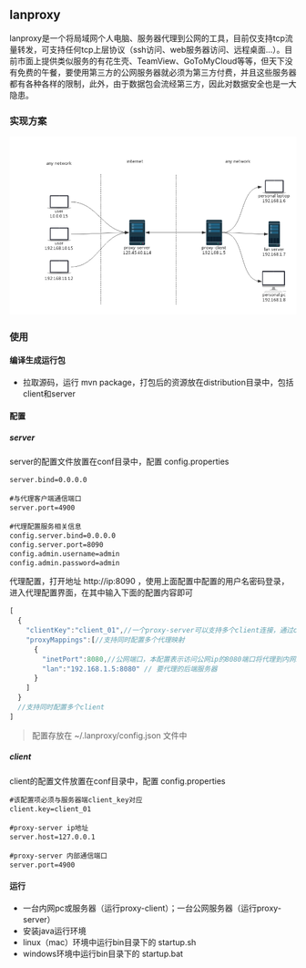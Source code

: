 lanproxy
--------

lanproxy是一个将局域网个人电脑、服务器代理到公网的工具，目前仅支持tcp流量转发，可支持任何tcp上层协议（ssh访问、web服务器访问、远程桌面...）。目前市面上提供类似服务的有花生壳、TeamView、GoToMyCloud等等，但天下没有免费的午餐，要使用第三方的公网服务器就必须为第三方付费，并且这些服务器都有各种各样的限制，此外，由于数据包会流经第三方，因此对数据安全也是一大隐患。

### 实现方案

![lanproxy](lanproxy.png)

### 使用

#### 编译生成运行包

-	拉取源码，运行 mvn package，打包后的资源放在distribution目录中，包括client和server

#### 配置

##### server

server的配置文件放置在conf目录中，配置 config.properties

```properties
server.bind=0.0.0.0

#与代理客户端通信端口
server.port=4900

#代理配置服务相关信息
config.server.bind=0.0.0.0
config.server.port=8090
config.admin.username=admin
config.admin.password=admin
```

代理配置，打开地址 http://ip:8090 ，使用上面配置中配置的用户名密码登录，进入代理配置界面，在其中输入下面的配置内容即可

```js
[
  {
    "clientKey":"client_01",//一个proxy-server可以支持多个client连接，通过client_key区分
    "proxyMappings":[//支持同时配置多个代理映射
      {
        "inetPort":8080,//公网端口，本配置表示访问公网ip的8080端口将代理到内网192.168.1.5的8080端口
        "lan":"192.168.1.5:8080" // 要代理的后端服务器
      }
    ]
  }
  //支持同时配置多个client
]
```

> 配置存放在 ~/.lanproxy/config.json 文件中

##### client

client的配置文件放置在conf目录中，配置 config.properties

```
#该配置项必须与服务器端client_key对应
client.key=client_01

#proxy-server ip地址
server.host=127.0.0.1

#proxy-server 内部通信端口
server.port=4900
```

#### 运行

-	一台内网pc或服务器（运行proxy-client）；一台公网服务器（运行proxy-server）
-	安装java运行环境
-	linux（mac）环境中运行bin目录下的 startup.sh
-	windows环境中运行bin目录下的 startup.bat
